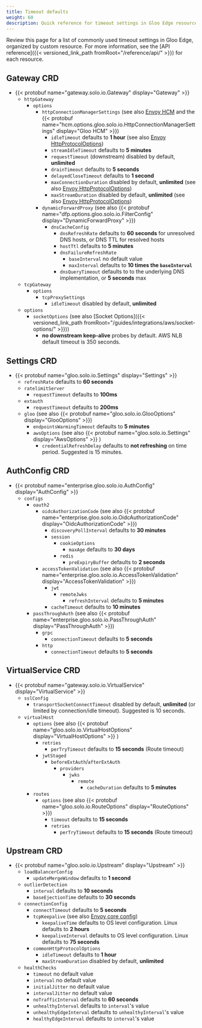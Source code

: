 ```yaml
---
title: Timeout defaults
weight: 60
description: Quick reference for timeout settings in Gloo Edge resources.
---
```


Review this page for a list of commonly used timeout settings in Gloo Edge, organized by custom resource. For more information, see the [API reference]({{< versioned_link_path fromRoot="/reference/api/" >}}) for each resource.


## Gateway CRD

- {{< protobuf name="gateway.solo.io.Gateway" display="Gateway" >}}
  - `httpGateway`
    - `options`
      - `httpConnectionManagerSettings` (see also [Envoy HCM](https://www.envoyproxy.io/docs/envoy/latest/api-v3/extensions/filters/network/http_connection_manager/v3/http_connection_manager.proto#envoy-v3-api-msg-extensions-filters-network-http-connection-manager-v3-httpconnectionmanager) and the {{< protobuf name="hcm.options.gloo.solo.io.HttpConnectionManagerSettings" display="Gloo HCM" >}})
        - `idleTimeout` defaults to **1 hour** (see also [Envoy HttpProtocolOptions](https://www.envoyproxy.io/docs/envoy/latest/api-v3/config/core/v3/protocol.proto#envoy-v3-api-msg-config-core-v3-httpprotocoloptions))
        - `streamIdleTimeout` defaults to **5 minutes**
        - `requestTimeout` (downstream) disabled by default, **unlimited**
        - `drainTimeout` defaults to **5 seconds**
        - `delayedCloseTimeout` defaults to **1 second**
        - `maxConnectionDuration` disabled by default, **unlimited** (see also [Envoy HttpProtocolOptions](https://www.envoyproxy.io/docs/envoy/latest/api-v3/config/core/v3/protocol.proto#envoy-v3-api-msg-config-core-v3-httpprotocoloptions))
        - `maxStreamDuration` disabled by default, **unlimited** (see also [Envoy HttpProtocolOptions](https://www.envoyproxy.io/docs/envoy/latest/api-v3/config/core/v3/protocol.proto#envoy-v3-api-msg-config-core-v3-httpprotocoloptions))
      - `dynamicForwardProxy` (see also {{< protobuf name="dfp.options.gloo.solo.io.FilterConfig" display="DynamicForwardProxy" >}})
        - `dnsCacheConfig`
          - `dnsRefreshRate` defaults to **60 seconds** for unresolved DNS hosts, or DNS TTL for resolved hosts
          - `hostTtl` defaults to **5 minutes**
          - `dnsFailureRefreshRate` 
            - `baseInterval` no default value
            - `maxInterval` defaults to **10 times the `baseInterval`**
          - `dnsQueryTimeout` defaults to to the underlying DNS implementation, or **5 seconds** max
  - `tcpGateway`
    - `options`
      - `tcpProxySettings`
        - `idleTimeout` disabled by default, **unlimited**
  - `options`
    - `socketOptions` (see also [Socket Options]({{< versioned_link_path fromRoot="/guides/integrations/aws/socket-options/" >}}))
      - **no downstream keep-alive** probes by default. AWS NLB default timeout is 350 seconds.


## Settings CRD

- {{< protobuf name="gloo.solo.io.Settings" display="Settings" >}}
  - `refreshRate` defaults to **60 seconds**
  - `ratelimitServer`
    - `requestTimeout` defaults to **100ms**
  - `extauth`
    - `requestTimeout` defaults to **200ms**
  - `gloo` (see also {{< protobuf name="gloo.solo.io.GlooOptions" display="GlooOptions" >}})
    - `endpointsWarmingTimeout` defaults to **5 minutes**
    - `awsOptions` (see also {{< protobuf name="gloo.solo.io.Settings" display="AwsOptions" >}} )
      - `credentialRefreshDelay` defaults to **not refreshing** on time period. Suggested is 15 minutes.


## AuthConfig CRD

- {{< protobuf name="enterprise.gloo.solo.io.AuthConfig" display="AuthConfig" >}}
  - `configs`
    - `oauth2`
      - `oidcAuthorizationCode` (see also {{< protobuf name="enterprise.gloo.solo.io.OidcAuthorizationCode" display="OidcAuthorizationCode" >}})
        - `discoveryPollInterval` defaults to **30 minutes**
        - `session`
          - `cookieOptions`
            - `maxAge` defaults to **30 days**
          - `redis`
            - `preExpiryBuffer` defaults to **2 seconds**
      - `accessTokenValidation` (see also {{< protobuf name="enterprise.gloo.solo.io.AccessTokenValidation" display="AccessTokenValidation" >}})
        - `jwt`
          - `remoteJwks`
            - `refreshInterval` defaults to **5 minutes**
        - `cacheTimeout` defaults to **10 minutes**
    - `passThroughAuth` (see also {{< protobuf name="enterprise.gloo.solo.io.PassThroughAuth" display="PassThroughAuth" >}})
      - `grpc`
        - `connectionTimeout` defaults to **5 seconds**
      - `http`
        - `connectionTimeout` defaults to **5 seconds**


## VirtualService CRD

- {{< protobuf name="gateway.solo.io.VirtualService" display="VirtualService" >}}
  - `sslConfig`
    - `transportSocketConnectTimeout` disabled by default, **unlimited** (or limited by connection/idle timeout). Suggested is 10 seconds.
  - `virtualHost`
    - `options` (see also {{< protobuf name="gloo.solo.io.VirtualHostOptions" display="VirtualHostOptions" >}} )
      - `retries`
        - `perTryTimeout` defaults to **15 seconds** (Route timeout)
      - `jwtStaged`
        - `beforeExtAuth`/`afterExtAuth`
          - `providers`
            - `jwks`
              - `remote`
                - `cacheDuration` defaults to **5 minutes**
    - `routes`
      - `options` (see also {{< protobuf name="gloo.solo.io.RouteOptions" display="RouteOptions" >}})
        - `timeout` defaults to **15 seconds**
        - `retries`
          - `perTryTimeout` defaults to **15 seconds** (Route timeout)


## Upstream CRD

- {{< protobuf name="gloo.solo.io.Upstream" display="Upstream" >}}
  - `loadBalancerConfig`
    - `updateMergeWindow` defaults to **1 second**
  - `outlierDetection`
    - `interval` defaults to **10 seconds**
    - `baseEjectionTime` defaults to **30 seconds**
  - `connectionConfig`
    - `connectTimeout` defaults to **5 seconds**
    - `tcpKeepalive` (see also [Envoy core config](https://www.envoyproxy.io/docs/envoy/latest/api-v3/config/core/v3/address.proto#envoy-v3-api-msg-config-core-v3-tcpkeepalive))
      - `keepaliveTime` defaults to OS level configuration. Linux defaults to **2 hours**
      - `keepaliveInterval` defaults to OS level configuration. Linux defaults to **75 seconds**
    - `commonHttpProtocolOptions`
      - `idleTimeout` defaults to **1 hour** 
      - `maxStreamDuration` disabled by default, **unlimited**
  - `healthChecks`
    - `timeout` no default value
    - `interval` no default value
    - `initialJitter` no default value
    - `intervalJitter` no default value
    - `noTrafficInterval` defaults to **60 seconds**
    - `unhealthyInterval` defaults to `interval`'s value
    - `unhealthyEdgeInterval` defaults to `unhealthyInterval`'s value
    - `healthyEdgeInterval` defaults to `interval`'s value

  